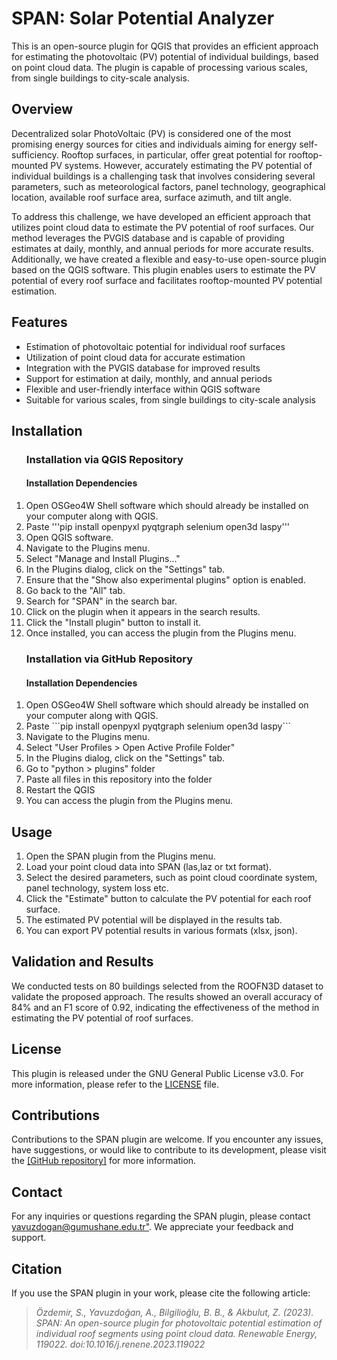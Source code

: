 <!DOCTYPE html>
<html>
<head>
</head>
<body>
  <h1>SPAN: Solar Potential Analyzer</h1>

  <p>This is an open-source plugin for QGIS that provides an efficient approach for estimating the photovoltaic (PV) potential of individual buildings, based on point cloud data. The plugin is capable of processing various scales, from single buildings to city-scale analysis.</p>

  <h2>Overview</h2>

  <p>Decentralized solar PhotoVoltaic (PV) is considered one of the most promising energy sources for cities and individuals aiming for energy self-sufficiency. Rooftop surfaces, in particular, offer great potential for rooftop-mounted PV systems. However, accurately estimating the PV potential of individual buildings is a challenging task that involves considering several parameters, such as meteorological factors, panel technology, geographical location, available roof surface area, surface azimuth, and tilt angle.</p>

  <p>To address this challenge, we have developed an efficient approach that utilizes point cloud data to estimate the PV potential of roof surfaces. Our method leverages the PVGIS database and is capable of providing estimates at daily, monthly, and annual periods for more accurate results. Additionally, we have created a flexible and easy-to-use open-source plugin based on the QGIS software. This plugin enables users to estimate the PV potential of every roof surface and facilitates rooftop-mounted PV potential estimation.</p>

  <h2>Features</h2>

  <ul>
    <li>Estimation of photovoltaic potential for individual roof surfaces</li>
    <li>Utilization of point cloud data for accurate estimation</li>
    <li>Integration with the PVGIS database for improved results</li>
    <li>Support for estimation at daily, monthly, and annual periods</li>
    <li>Flexible and user-friendly interface within QGIS software</li>
    <li>Suitable for various scales, from single buildings to city-scale analysis</li>
  </ul>

  <h2>Installation</h2>

  <ol>
    <h3>Installation via QGIS Repository</h3>
    <h4>Installation Dependencies</h4>
    <li>Open OSGeo4W Shell software which should already be installed on your computer along with QGIS.</li>
    <li>Paste '''pip install openpyxl pyqtgraph selenium open3d laspy'''</li>
    <li>Open QGIS software.</li>
    <li>Navigate to the Plugins menu.</li>
    <li>Select "Manage and Install Plugins..."</li>
    <li>In the Plugins dialog, click on the "Settings" tab.</li>
    <li>Ensure that the "Show also experimental plugins" option is enabled.</li>
    <li>Go back to the "All" tab.</li>
    <li>Search for "SPAN" in the search bar.</li>
    <li>Click on the plugin when it appears in the search results.</li>
    <li>Click the "Install plugin" button to install it.</li>
    <li>Once installed, you can access the plugin from the Plugins menu.</li>
  </ol>
  <ol>
    <h3>Installation via GitHub Repository</h3>
    <h4>Installation Dependencies</h4>
    <li>Open OSGeo4W Shell software which should already be installed on your computer along with QGIS.</li>
    <li>Paste ```pip install openpyxl pyqtgraph selenium open3d laspy```</li>
    <li>Navigate to the Plugins menu.</li>
    <li>Select "User Profiles > Open Active Profile Folder"</li>
    <li>In the Plugins dialog, click on the "Settings" tab.</li>
    <li>Go to "python > plugins" folder</li>
    <li>Paste all files in this repository into the folder</li>
    <li>Restart the QGIS</li>
    <li> You can access the plugin from the Plugins menu.</li></li>
  </ol>

  <h2>Usage</h2>

  <ol>
    <li>Open the SPAN plugin from the Plugins menu.</li>
    <li>Load your point cloud data into SPAN (las,laz or txt format).</li>
    <li>Select the desired parameters, such as point cloud coordinate system, panel technology, system loss etc.</li>
    <li>Click the "Estimate" button to calculate the PV potential for each roof surface.</li>
    <li>The estimated PV potential will be displayed in the results tab.</li>
    <li>You can export PV potential results in various formats (xlsx, json).</li>
  </ol>

  <h2>Validation and Results</h2>

  <p>We conducted tests on 80 buildings selected from the ROOFN3D dataset to validate the proposed approach. The results showed an overall accuracy of 84% and an F1 score of 0.92, indicating the effectiveness of the method in estimating the PV potential of roof surfaces.</p>

  <h2>License</h2>

  <p>This plugin is released under the GNU General Public License v3.0. For more information, please refer to the <a href="https://github.com/ahmetyavuzd/SPAN/blob/main/solar_pw_calculator/LICENSE.lic">LICENSE</a> file.</p>

  <h2>Contributions</h2>

  <p>Contributions to the SPAN plugin are welcome. If you encounter any issues, have suggestions, or would like to contribute to its development, please visit the <a href="https://github.com/ahmetyavuzd/SPAN">[GitHub repository]</a> for more information.</p>

  <h2>Contact</h2>

  <p>For any inquiries or questions regarding the SPAN plugin, please contact <a href=mailto:yavuzdogan@gumushane.edu.tr> yavuzdogan@gumushane.edu.tr"</a>. We appreciate your feedback and support.</p>

  <h2>Citation</h2>

  <p>If you use the SPAN plugin in your work, please cite the following article:</p>
  <em>
    <blockquote>
      <p>Özdemir, S., Yavuzdoğan, A., Bilgilioğlu, B. B., & Akbulut, Z. (2023). SPAN: An open-source plugin for photovoltaic potential estimation of individual roof segments using point cloud data. <em>Renewable Energy</em>, 119022. doi:10.1016/j.renene.2023.119022</p>
    </blockquote>
  </em>
</body>
</html>
